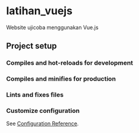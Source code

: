 # latihan_vuejs
Website ujicoba menggunakan Vue.js

## Project setup


### Compiles and hot-reloads for development


### Compiles and minifies for production


### Lints and fixes files


### Customize configuration
See [Configuration Reference](https://cli.vuejs.org/config/).

